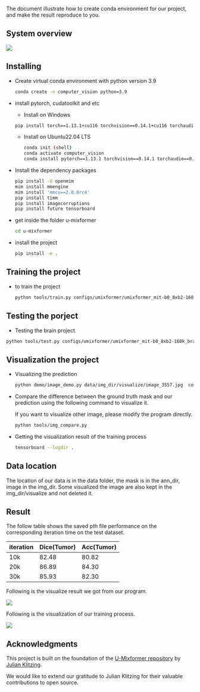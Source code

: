 The document illustrate how to create conda environment for our project, and make the result reproduce to you.

## System overview

![](/home/zane/Documents/u-mixformer/u-mixformer/system_structure.png)

## Installing

* Create virtual conda environment with python version 3.9 

  ```bash
  conda create -n computer_vision python=3.9
  ```

  

* install pytorch, cudatoolkit and etc

  * Install on Windows

  ```bash
  pip install torch==1.13.1+cu116 torchvision==0.14.1+cu116 torchaudio==0.13.1 --extra-index-url https://download.pytorch.org/whl/cu116
  ```

  * Install on Ubuntu22.04 LTS

    ```bash
    conda init (shell)
    conda activate computer_vision
    conda install pytorch==1.13.1 torchvision==0.14.1 torchaudio==0.13.1 pytorch-cuda=11.6 -c pytorch -c nvidia
    ```

    

* Install the dependency packages

  ```bash
  pip install -U openmim
  mim install mmengine
  mim install 'mmcv==2.0.0rc4'
  pip install timm
  pip install imagecorruptions
  pip install future tensorboard
  ```

  

* get inside the folder u-mixformer

  ```bash
  cd u-mixformer
  ```

* install the project

  ```bash
  pip install -e .
  ```

  

## Training the project

- to train the project

  ```bash
  python tools/train.py configs/umixformer/umixformer_mit-b0_8xb2-160k_brats2020-adek_extension.py
  ```

## Testing the porject

* Testing the brain project

```bash
python tools/test.py configs/umixformer/umixformer_mit-b0_8xb2-160k_brats2020-adek_extension.py work_dirs/umixformer_mit-b0_8xb2-160k_brats2020-adek_extension/iter_10000.pth	
```

## Visualization the project

* Visualizing the prediction

  ```bash
  python demo/image_demo.py data/img_dir/visualize/image_3557.jpg  configs/umixformer/umixformer_mit-b0_8xb2-160k_brats2020-adek_extension.py work_dirs/umixformer_mit-b0_8xb2-160k_brats2020-adek_extension/iter_10000.pth --out-file data/img_dir/visualize/output_3557.jpg --device cuda:0
  ```


* Compare the difference between the ground truth mask and our prediction using the following command to visualize it.

  If you want to visualize other image, please modify the program directly.

  ```bash
  python tools/img_compare.py	
  ```

* Getting the visualization result of the training process

  ```bash
  tensorboard --logdir .	
  ```



## Data location

The location of our data is in the data folder, the mask is in the ann_dir, image in the img_dir. Some visualized the image are also kept in the img_dir/visualize and not deleted it.

## Result

The follow table shows the saved pth file performance on the corresponding iteration time on the test dataset. 

| iteration | Dice(Tumor) | Acc(Tumor) |
| --------- | ----------- | ---------- |
| 10k       | 82.48       | 80.82      |
| 20k       | 86.89       | 84.30      |
| 30k       | 85.93       | 82.30      |

Following is the visualize result we got from our program.

![](/home/zane/Documents/u-mixformer/u-mixformer/visualize_result.png)

Following is the visualization of our training process.

![](/home/zane/Documents/u-mixformer/result/aACC.png)


## Acknowledgments

This project is built on the foundation of the [U-Mixformer repository](https://github.com/julian-klitzing/u-mixformer) by [Julian Klitzing](https://github.com/julian-klitzing).

We would like to extend our gratitude to Julian Klitzing for their valuable contributions to open source.


  
